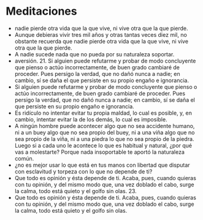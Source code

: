 # Meditaciones
- nadie pierde otra vida que la que vive, ni vive otra que la que pierde.
- Aunque debieras vivir tres mil años y otras tantas veces diez mil, no obstante recuerda que nadie pierde otra vida que la que vive, ni vive otra que la que pierde.
- A nadie sucede nada que no pueda por su naturaleza soportar.
- aversión. 21. Si alguien puede refutarme y probar de modo concluyente que pienso o actúo incorrectamente, de buen grado cambiaré de proceder. Pues persigo la verdad, que no dañó nunca a nadie; en cambio, sí se daña el que persiste en su propio engaño e ignorancia.
- Si alguien puede refutarme y probar de modo concluyente que pienso o actúo incorrectamente, de buen grado cambiaré de proceder. Pues persigo la verdad, que no dañó nunca a nadie; en cambio, sí se daña el que persiste en su propio engaño e ignorancia.
- Es ridículo no intentar evitar tu propia maldad, lo cual es posible, y, en cambio, intentar evitar la de los demás, lo cual es imposible.
- A ningún hombre puede acontecer algo que no sea accidente humano, ni a un buey algo que no sea propio del buey, ni a una viña algo que no sea propio de la viña, ni a una piedra lo que no sea propio de la piedra. Luego si a cada uno le acontece lo que es habitual y natural, ¿por qué vas a molestarte? Porque nada insoportable te aportó la naturaleza común.
- ¿no es mejor usar lo que está en tus manos con libertad que disputar con esclavitud y torpeza con lo que no depende de ti?
- Que todo es opinión y ésta depende de ti. Acaba, pues, cuando quieras con tu opinión, y del mismo modo que, una vez doblado el cabo, surge la calma, todo está quieto y el golfo sin olas. 23.
- Que todo es opinión y ésta depende de ti. Acaba, pues, cuando quieras con tu opinión, y del mismo modo que, una vez doblado el cabo, surge la calma, todo está quieto y el golfo sin olas.
